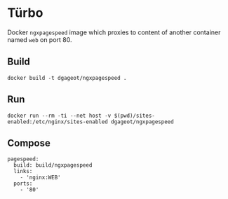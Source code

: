 # Türbo 

Docker `ngxpagespeed` image which proxies to content of another container named `web` on port 80.

## Build

	docker build -t dgageot/ngxpagespeed .

## Run

	docker run --rm -ti --net host -v $(pwd)/sites-enabled:/etc/nginx/sites-enabled dgageot/ngxpagespeed
	
	
## Compose
	
	pagespeed:
      build: build/ngxpagespeed
      links:
        - 'nginx:WEB'
      ports:
        - '80'
